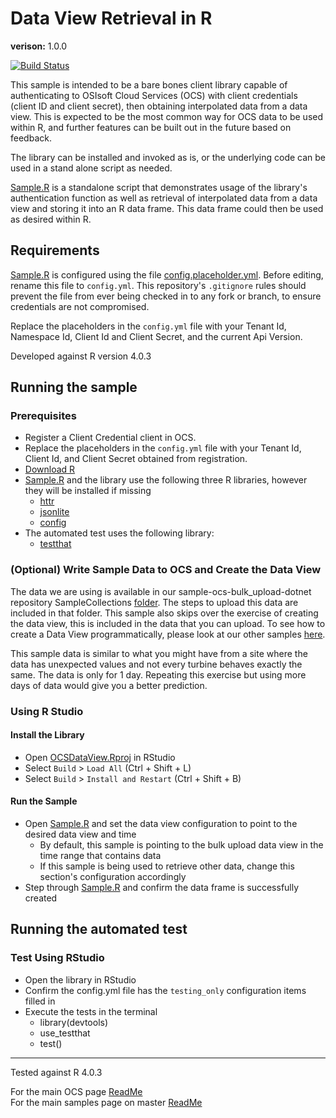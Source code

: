 # Data View Retrieval in R

**verison:** 1.0.0

[![Build Status](https://dev.azure.com/osieng/engineering/_apis/build/status/product-readiness/OCS/osisoft.sample-ocs-authentication_client_credentials-r?repoName=osisoft%2Fsample-ocs-authentication_client_credentials-r&branchName=main)](https://dev.azure.com/osieng/engineering/_build/latest?definitionId=<id>&repoName=osisoft%2Fsample-ocs-authentication_client_credentials-r&branchName=main)

This sample is intended to be a bare bones client library capable of authenticating to OSIsoft Cloud Services (OCS) with client credentials (client ID and client secret), then obtaining interpolated data from a data view. This is expected to be the most common way for OCS data to be used within R, and further features can be built out in the future based on feedback.

The library can be installed and invoked as is, or the underlying code can be used in a stand alone script as needed.

[Sample.R](Sample.R) is a standalone script that demonstrates usage of the library's authentication function as well as retrieval of interpolated data from a data view and storing it into an R data frame. This data frame could then be used as desired within R.

## Requirements

[Sample.R](Sample.R) is configured using the file [config.placeholder.yml](config.placeholder.yml). Before editing, rename this file to `config.yml`. This repository's `.gitignore` rules should prevent the file from ever being checked in to any fork or branch, to ensure credentials are not compromised.

Replace the placeholders in the `config.yml` file with your Tenant Id, Namespace Id, Client Id and Client Secret, and the current Api Version.

Developed against R version 4.0.3

## Running the sample

### Prerequisites

- Register a Client Credential client in OCS.
- Replace the placeholders in the `config.yml` file with your Tenant Id, Client Id, and Client Secret obtained from registration.
- [Download R](https://cran.r-project.org/mirrors.html)
- [Sample.R](Sample.R) and the library use the following three R libraries, however they will be installed if missing
  - [httr](https://cran.r-project.org/web/packages/httr/index.html)
  - [jsonlite](https://cran.r-project.org/web/packages/jsonlite/index.html)
  - [config](https://cran.r-project.org/web/packages/config/index.html)
- The automated test uses the following library:
  - [testthat](https://cran.r-project.org/web/packages/testthat/index.html)

### (Optional) Write Sample Data to OCS and Create the Data View
The data we are using is available in our sample-ocs-bulk_upload-dotnet repository SampleCollections [folder](https://github.com/osisoft/sample-ocs-bulk_upload-dotnet/tree/master/SampleCollections/DataViewWind). The steps to upload this data are included in that folder. This sample also skips over the exercise of creating the data view, this is included in the data that you can upload. To see how to create a Data View programmatically, please look at our other samples [here](https://github.com/osisoft/OSI-Samples-OCS/blob/master/docs/DATA_VIEWS_README.md).

This sample data is similar to what you might have from a site where the data has unexpected values and not every turbine behaves exactly the same. The data is only for 1 day. Repeating this exercise but using more days of data would give you a better prediction.

### Using R Studio

#### Install the Library
- Open [OCSDataView.Rproj](OCSDataView\OCSDataView.Rproj) in RStudio
- Select `Build` > `Load All` (Ctrl + Shift + L)
- Select `Build` > `Install and Restart` (Ctrl + Shift + B)

#### Run the Sample
- Open [Sample.R](Sample.R) and set the data view configuration to point to the desired data view and time
  - By default, this sample is pointing to the bulk upload data view in the time range that contains data
  - If this sample is being used to retrieve other data, change this section's configuration accordingly
- Step through [Sample.R](Sample.R) and confirm the data frame is successfully created

## Running the automated test

### Test Using RStudio

- Open the library in RStudio
- Confirm the config.yml file has the `testing_only` configuration items filled in
- Execute the tests in the terminal
  - library(devtools)
  - use_testthat
  - test()

---

Tested against R 4.0.3

For the main OCS page [ReadMe](https://github.com/osisoft/OSI-Samples-OCS)  
For the main samples page on master [ReadMe](https://github.com/osisoft/OSI-Samples)
